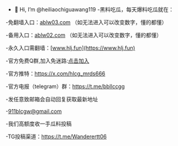 - 👋 Hi, I’m @heiliaochiguawang119
-黑料吃瓜，每天爆料吃瓜就在：

-免翻墙入口：[ablw03.com](https://www.ablw03.com) （如无法进入可以改变数字，懂的都懂）

-备用入口：[ablw02.com](https://www.ablw02.com) （如无法进入可以改变数字，懂的都懂）

-永久入口需翻墙：[www.hlj.fun](https://www.hlj.fun)

-官方免费Q群,加入免迷路:[点击加入](http://c.wiwji52.cn/s/VnSe)

-官方推特：https://x.com/hlcg_mrds666

-官方电报（telegram）群：https://t.me/bbllccgg

-发任意致邮箱会自动回复获取最新地址

-[911blcgw@gmail.com](mailto:911blcgw@gmail)

-我们高额度收一手瓜料投稿

-TG投稿渠道：https://t.me/Wanderertt06
